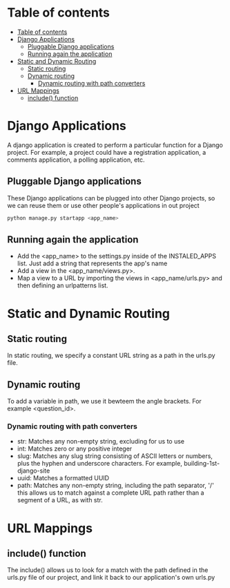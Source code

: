 # Table of contents 
- [Table of contents](#table-of-contents)
- [Django Applications](#django-applications)
  - [Pluggable Django applications](#pluggable-django-applications)
  - [Running again the application](#running-again-the-application)
- [Static and Dynamic Routing](#static-and-dynamic-routing)
  - [Static routing](#static-routing)
  - [Dynamic routing](#dynamic-routing)
    - [Dynamic routing with path converters](#dynamic-routing-with-path-converters)
- [URL Mappings](#url-mappings)
  - [include() function](#include-function)

# Django Applications 
A django application is created to perform a particular function for a Django project. For example, a project could have a registration application, a comments application, a polling application, etc. 

## Pluggable Django applications 
These Django applications can be plugged into other Django projects, so we can reuse them or use other people's applications in out project 

```bash 
python manage.py startapp <app_name>
```

## Running again the application
- Add the <app_name> to the settings.py inside of the INSTALED_APPS list. Just add a string that represents the app's name 
- Add a view in the <app_name/views.py>. 
- Map a view to a URL by importing the views in <app_name/urls.py> and then defining an urlpatterns list. 

# Static and Dynamic Routing
## Static routing
In static routing, we specify a constant URL string as a path in the urls.py file.

## Dynamic routing 
To add a variable in path, we use it bewteem the angle brackets. For example <question_id>.

### Dynamic routing with path converters 
- str: Matches any non-empty string, excluding for us to use 
- int: Matches zero or any positive integer
- slug: Matches any slug string consisting of ASCII letters or numbers, plus the hyphen and underscore characters. For example, building-1st-django-site
- uuid: Matches a formatted UUID
- path: Matches any non-empty string, including the path separator, '/' this allows us to match against a complete URL path rather than a segment of a URL, as with str. 

# URL Mappings 
## include() function 
The include() allows us to look for a match with the path defined in the urls.py file of our project, and link it back to our application's own urls.py